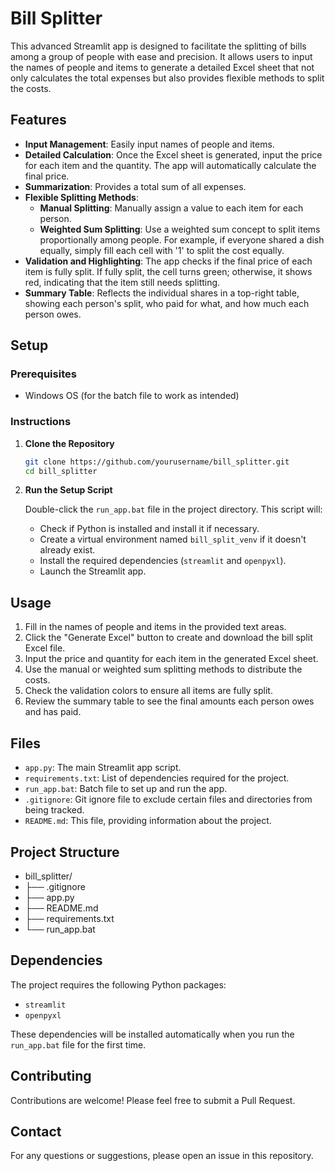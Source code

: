 # Bill Splitter

This advanced Streamlit app is designed to facilitate the splitting of bills among a group of people with ease and precision. It allows users to input the names of people and items to generate a detailed Excel sheet that not only calculates the total expenses but also provides flexible methods to split the costs.

## Features

- **Input Management**: Easily input names of people and items.
- **Detailed Calculation**: Once the Excel sheet is generated, input the price for each item and the quantity. The app will automatically calculate the final price.
- **Summarization**: Provides a total sum of all expenses.
- **Flexible Splitting Methods**:
  - **Manual Splitting**: Manually assign a value to each item for each person.
  - **Weighted Sum Splitting**: Use a weighted sum concept to split items proportionally among people. For example, if everyone shared a dish equally, simply fill each cell with '1' to split the cost equally.
- **Validation and Highlighting**: The app checks if the final price of each item is fully split. If fully split, the cell turns green; otherwise, it shows red, indicating that the item still needs splitting.
- **Summary Table**: Reflects the individual shares in a top-right table, showing each person's split, who paid for what, and how much each person owes.

## Setup

### Prerequisites

- Windows OS (for the batch file to work as intended)

### Instructions

1. **Clone the Repository**

   ```bash
   git clone https://github.com/yourusername/bill_splitter.git
   cd bill_splitter
   ```
2. **Run the Setup Script**

   Double-click the `run_app.bat` file in the project directory. This script will:

   - Check if Python is installed and install it if necessary.
   - Create a virtual environment named `bill_split_venv` if it doesn't already exist.
   - Install the required dependencies (`streamlit` and `openpyxl`).
   - Launch the Streamlit app.

## Usage

1. Fill in the names of people and items in the provided text areas.
2. Click the "Generate Excel" button to create and download the bill split Excel file.
3. Input the price and quantity for each item in the generated Excel sheet.
4. Use the manual or weighted sum splitting methods to distribute the costs.
5. Check the validation colors to ensure all items are fully split.
6. Review the summary table to see the final amounts each person owes and has paid.

## Files

- `app.py`: The main Streamlit app script.
- `requirements.txt`: List of dependencies required for the project.
- `run_app.bat`: Batch file to set up and run the app.
- `.gitignore`: Git ignore file to exclude certain files and directories from being tracked.
- `README.md`: This file, providing information about the project.

## Project Structure

- bill_splitter/
-    ├── .gitignore
-    ├── app.py
-    ├── README.md
-    ├── requirements.txt
-    └── run_app.bat

## Dependencies

The project requires the following Python packages:

- `streamlit`
- `openpyxl`

These dependencies will be installed automatically when you run the `run_app.bat` file for the first time.

## Contributing

Contributions are welcome! Please feel free to submit a Pull Request.

## Contact

For any questions or suggestions, please open an issue in this repository.
